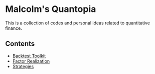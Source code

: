 # Malcolm's Quantopia
This is a collection of codes and personal ideas related to quantitative finance. 

## Contents
* [Backtest Toolkit](https://github.com/Sherlock-Zeng/Quantopia/tree/main/Backtest%20Toolkit)
* [Factor Realization](https://github.com/Sherlock-Zeng/Quantopia/tree/main/Factor%20Realization)
* [Strategies](https://github.com/Sherlock-Zeng/Quantopia/tree/main/Strategies)


